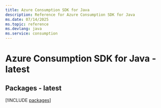 ```yaml
---
title: Azure Consumption SDK for Java
description: Reference for Azure Consumption SDK for Java
ms.date: 07/14/2025
ms.topic: reference
ms.devlang: java
ms.service: consumption
---
```

# Azure Consumption SDK for Java - latest
## Packages - latest
[!INCLUDE [packages](consumption-index.md)]